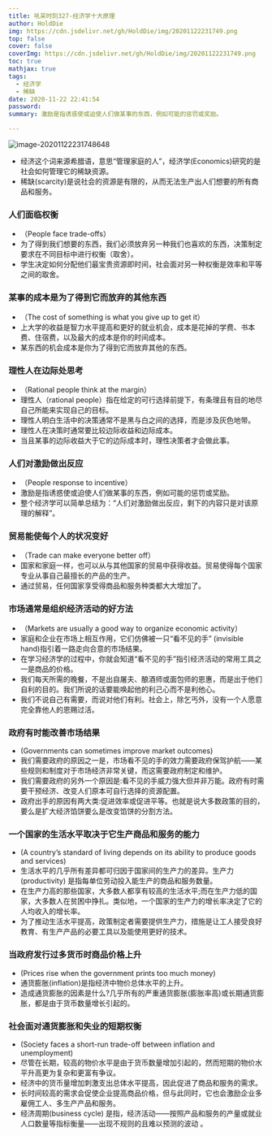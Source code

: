 ```yaml
---
title: 吼呆时刻327-经济学十大原理
author: HoldDie
img: https://cdn.jsdelivr.net/gh/HoldDie/img/20201122231749.png
top: false
cover: false
coverImg: https://cdn.jsdelivr.net/gh/HoldDie/img/20201122231749.png
toc: true
mathjax: true
tags:
  - 经济学
  - 稀缺
date: 2020-11-22 22:41:54
password:
summary: 激励是指诱惑使或迫使人们做某事的东西，例如可能的惩罚或奖励。

---
```


![image-20201122231748648](https://cdn.jsdelivr.net/gh/HoldDie/img/20201122231749.png)

- 经济这个词来源希腊语，意思“管理家庭的人”，经济学(Economics)研究的是社会如何管理它的稀缺资源。
- 稀缺(scarcity)是说社会的资源是有限的，从而无法生产出人们想要的所有商品和服务。

### 人们面临权衡

- （People face trade-offs）
- 为了得到我们想要的东西，我们必须放弃另一种我们也喜欢的东西，决策制定要求在不同目标中进行权衡（取舍）。
- 学生决定如何分配他们最宝贵资源即时间，社会面对另一种权衡是效率和平等之间的取舍。

### 某事的成本是为了得到它而放弃的其他东西

- （The cost of something is what you give up to get it）
- 上大学的收益是智力水平提高和更好的就业机会，成本是花掉的学费、书本费、住宿费，以及最大的成本是你的时间成本。
- 某东西的机会成本是你为了得到它而放弃其他的东西。

### 理性人在边际处思考

- （Rational people think at the margin）
- 理性人（rational people）指在给定的可行选择前提下，有条理且有目的地尽自己所能来实现自己的目标。
- 理性人明白生活中的决策通常不是黑与白之间的选择，而是涉及灰色地带。
- 理性人在决策时通常要比较边际收益和边际成本。
- 当且某事的边际收益大于它的边际成本时，理性决策者才会做此事。

### 人们对激励做出反应

- （People response to incentive）
- 激励是指诱惑使或迫使人们做某事的东西，例如可能的惩罚或奖励。
- 整个经济学可以简单总结为：“人们对激励做出反应，剩下的内容只是对该原理的解释”。

### 贸易能使每个人的状况变好

- （Trade can make everyone better off）
- 国家和家庭一样，也可以从与其他国家的贸易中获得收益。贸易使得每个国家专业从事自己最擅长的产品的生产。
- 通过贸易，任何国家享受得商品和服务种类都大大增加了。

### 市场通常是组织经济活动的好方法

- （Markets are usually a good way to organize economic activity）
- 家庭和企业在市场上相互作用，它们仿佛被一只“看不见的手” (invisible hand)指引着一路走向合意的市场结果。
- 在学习经济学的过程中，你就会知道“看不见的手”指引经济活动的常用工具之一是商品的价格。
- 我们每天所需的晚餐，不是出自屠夫、酿酒师或面包师的恩惠，而是出于他们自利的目的。我们所说的话要能唤起他的利己心而不是利他心。
- 我们不说自己有需要，而说对他们有利。社会上，除乞丐外，没有一个人愿意完全靠他人的恩赐过活。

### 政府有时能改善市场结果

- (Governments can sometimes improve market outcomes)
- 我们需要政府的原因之一是，市场看不见的手的效力需要政府保驾护航——某些规则和制度对于市场经济非常关键，而这需要政府制定和维护。
- 我们需要政府的另外一个原因是:看不见的手威力强大但并非万能。政府有时需要干预经济、改变人们原本可自行选择的资源配置。
- 政府出手的原因有两大类:促进效率或促进平等。也就是说大多数政策的目的，要么是扩大经济馅饼要么是改变馅饼的分割方法。

### 一个国家的生活水平取决于它生产商品和服务的能力 

- (A country’s standard of living depends on its ability to produce goods and services)
- 生活水平的几乎所有差异都可归因于国家间的生产力的差异。生产力(productivity) 是指每单位劳动投入能生产的商品和服务数量。
- 在生产力高的那些国家，大多数人都享有较高的生活水平;而在生产力低的国家，大多数人在贫困中挣扎。类似地，一个国家的生产力的增长率决定了它的人均收入的增长率。
- 为了推动生活水平提高，政策制定者需要提供生产力，措施是让工人接受良好教育、有生产产品的必要工具以及能使用更好的技术。

### 当政府发行过多货币时商品价格上升

- (Prices rise when the government prints too much money)
- 通货膨胀(inflation)是指经济中物价总体水平的上升。
- 造成通货膨胀的因素是什么?几乎所有的严重通货膨胀(膨胀率高)或长期通货膨胀，都是由于货币数量增长引起的。

### 社会面对通货膨胀和失业的短期权衡

- (Society faces a short-run trade-off between inflation and unemployment)
- 尽管在长期，较高的物价水平是由于货币数量增加引起的，然而短期的物价水平升高更为复杂和更富有争议。
- 经济中的货币量增加刺激支出总体水平提高，因此促进了商品和服务的需求。
- 长时间较高的需求会促使企业提高商品价格，但与此同时，它也会激励企业多雇佣工人、多生产产品和服务。
- 经济周期(business cycle) 是指，经济活动——按照产品和服务的产量或就业人口数量等指标衡量——出现不规则的且难以预测的波动 。

